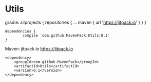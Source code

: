 # Utils

gradle:
	allprojects {
		repositories {
			...
			maven { url 'https://jitpack.io' }
		}
	}
  
	dependencies {
	        compile 'com.github.MavenPack:Utils:0.1'
	}


Maven:
	<repositories>
		<repository>
		    <id>jitpack.io</id>
		    <url>https://jitpack.io</url>
		</repository>
	</repositories>
  
	<dependency>
	    <groupId>com.github.MavenPack</groupId>
	    <artifactId>Utils</artifactId>
	    <version>0.1</version>
	</dependency>

